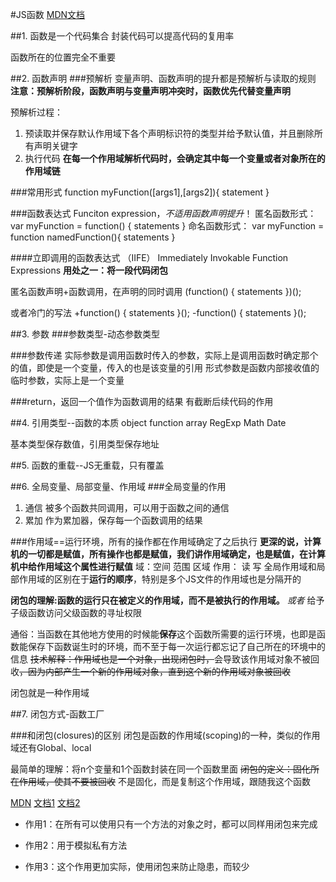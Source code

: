 #JS函数
[MDN文档](https://developer.mozilla.org/zh-CN/docs/Web/JavaScript/Reference/Functions)

##1. 函数是一个代码集合
封装代码可以提高代码的复用率

函数所在的位置完全不重要

##2. 函数声明
###预解析
变量声明、函数声明的提升都是预解析与读取的规则
**注意：预解析阶段，函数声明与变量声明冲突时，函数优先代替变量声明**

预解析过程：
1. 预读取并保存默认作用域下各个声明标识符的类型并给予默认值，并且删除所有声明关键字
2. 执行代码
**在每一个作用域解析代码时，会确定其中每一个变量或者对象所在的作用域链**

###常用形式
function myFunction([args1],[args2]){
    statement
}

###函数表达式 Funciton expression，*不适用函数声明提升*！
匿名函数形式：
var myFunction = function() {
    statements
}
命名函数形式：
var myFunction = function namedFunction(){
    statements
}

####立即调用的函数表达式 （IIFE） Immediately Invokable Function Expressions
**用处之一：将一段代码闭包**

匿名函数声明+函数调用，在声明的同时调用
(function() {
    statements
})();

或者冷门的写法
+function() {
    statements
}();
-function() {
    statements
}();

##3. 参数
###参数类型-动态参数类型

###参数传递
实际参数是调用函数时传入的参数，实际上是调用函数时确定那个的值，即使是一个变量，传入的也是该变量的引用
形式参数是函数内部接收值的临时参数，实际上是一个变量

###return，返回一个值作为函数调用的结果
有截断后续代码的作用

##4. 引用类型--函数的本质
object function array RegExp Math Date

基本类型保存数值，引用类型保存地址

##5. 函数的重载--JS无重载，只有覆盖

##6. 全局变量、局部变量、作用域
###全局变量的作用
1. 通信
被多个函数共同调用，可以用于函数之间的通信
2. 累加
作为累加器，保存每一个函数调用的结果

###作用域==运行环境，所有的操作都在作用域确定了之后执行
**更深的说，计算机的一切都是赋值，所有操作也都是赋值，我们讲作用域确定，也是赋值，在计算机中给作用域这个属性进行赋值**
域：空间 范围 区域
作用： 读 写
全局作用域和局部作用域的区别在于**运行的顺序**，特别是多个JS文件的作用域也是分隔开的

**闭包的理解:函数的运行只在被定义的作用域，而不是被执行的作用域。**
*或者* 给予子级函数访问父级函数的寻址权限

通俗：当函数在其他地方使用的时候能**保存**这个函数所需要的运行环境，也即是函数能保存下函数诞生时的环境，而不至于每一次运行都忘记了自己所在的环境中的信息
~~技术解释：作用域也是一个对象，出现闭包时，~~会导致该作用域对象不被回收~~，因为内部产生一个新的作用域对象，直到这个新的作用域对象被回收~~

闭包就是一种作用域

##7. 闭包方式-函数工厂

###和闭包(closures)的区别
闭包是函数的作用域(scoping)的一种，类似的作用域还有Global、local

最简单的理解：将n个变量和1个函数封装在同一个函数里面
~~闭包的定义：固化所在作用域，使其不要被回收~~
不是固化，而是复制这个作用域，跟随我这个函数

[MDN](https://developer.mozilla.org/zh-CN/docs/Web/JavaScript/Closures)
[文档1](http://www.ruanyifeng.com/blog/2009/08/learning_javascript_closures.html)
[文档2](http://www.cnblogs.com/xiaohuochai/p/5731016.html)
- 作用1：在所有可以使用只有一个方法的对象之时，都可以同样用闭包来完成

- 作用2：用于模拟私有方法

- 作用3：这个作用更加实际，使用闭包来防止隐患，而较少

